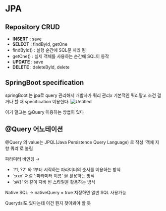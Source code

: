 # JPA

## Repository CRUD
- **INSERT** : save
- **SELECT** : findById, getOne
 - findById() : 실행 순간에 SQL문 처리 됨
 - getOne() : 실제 객체를 사용하는 순간에 SQL이 동작
- **UPDATE** : save
- **DELETE** : deleteById, delete 


## SpringBoot specification
springBoot 는 jpa로 query 관리해서 개발자가 쿼리 관리x
기본적인 쿼리말고 조건 걸거나 할 때 specification 이용한다.
![Untitled](https://user-images.githubusercontent.com/78526031/121526324-3a4a7380-ca34-11eb-957e-a4a56b8841b5.png)


이거 말고는 @Query 이용하는 방법이 있다 


## @Query 어노테이션

@Query 의 value는 JPQL(Java Persistence Query Language) 로 작성 '객체 지향 쿼리'로 불림

파라미터 바인딩 →

- '?1, ?2' 와 1부터 시작하는 파라미터의 순서를 이용하는 방식
- ':xxx' 처럼 ':파라미터 이름' 을 활용하는 방식
- ':#{}' 와 같이 자바 빈 스타일을 활용하는 방식

Native SQL  → nativeQuery = true 지정하면 일반 SQL 사용가능


Querydsl도 있다는데 이건 뭔지 찾아봐야 할 듯

